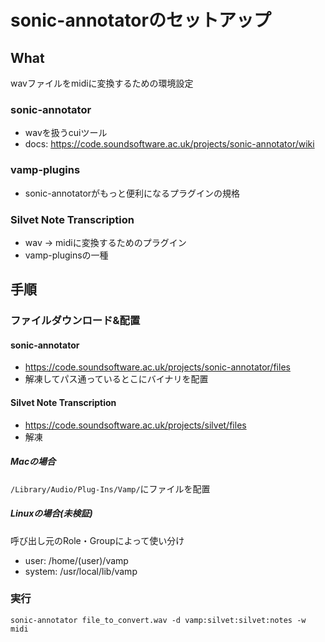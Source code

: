 # sonic-annotatorのセットアップ

## What
wavファイルをmidiに変換するための環境設定

### sonic-annotator
* wavを扱うcuiツール
* docs: https://code.soundsoftware.ac.uk/projects/sonic-annotator/wiki

### vamp-plugins
* sonic-annotatorがもっと便利になるプラグインの規格

### Silvet Note Transcription
* wav -> midiに変換するためのプラグイン
* vamp-pluginsの一種

## 手順
### ファイルダウンロード&配置
#### sonic-annotator
* https://code.soundsoftware.ac.uk/projects/sonic-annotator/files
* 解凍してパス通っているとこにバイナリを配置

#### Silvet Note Transcription
* https://code.soundsoftware.ac.uk/projects/silvet/files
* 解凍

##### Macの場合
`/Library/Audio/Plug-Ins/Vamp/`にファイルを配置

##### Linuxの場合(未検証)
呼び出し元のRole・Groupによって使い分け
* user: /home/(user)/vamp
* system: /usr/local/lib/vamp

### 実行
```
sonic-annotator file_to_convert.wav -d vamp:silvet:silvet:notes -w midi
```
